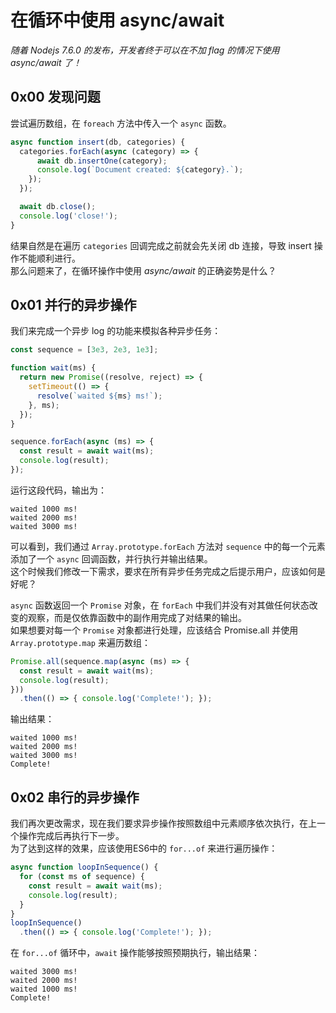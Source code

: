 # 在循环中使用 async/await

*随着 Nodejs 7.6.0 的发布，开发者终于可以在不加 flag 的情况下使用 async/await 了！*

## 0x00 发现问题

尝试遍历数组，在 `foreach` 方法中传入一个 `async` 函数。

``` javascript
async function insert(db, categories) {
  categories.forEach(async (category) => {
      await db.insertOne(category);
      console.log(`Document created: ${category}.`);
    });
  });

  await db.close();
  console.log('close!');
}
```

结果自然是在遍历 `categories` 回调完成之前就会先关闭 db 连接，导致 insert 操作不能顺利进行。  
那么问题来了，在循环操作中使用 *async/await* 的正确姿势是什么？

## 0x01 并行的异步操作

我们来完成一个异步 log 的功能来模拟各种异步任务：

``` javascript
const sequence = [3e3, 2e3, 1e3];

function wait(ms) {
  return new Promise((resolve, reject) => {
    setTimeout(() => {
      resolve(`waited ${ms} ms!`);
    }, ms);
  });
}

sequence.forEach(async (ms) => {
  const result = await wait(ms);
  console.log(result);
});

```
运行这段代码，输出为：
``` nohighlight
waited 1000 ms!
waited 2000 ms!
waited 3000 ms!
```
可以看到，我们通过 `Array.prototype.forEach` 方法对 `sequence` 中的每一个元素添加了一个 `async` 回调函数，并行执行并输出结果。  
这个时候我们修改一下需求，要求在所有异步任务完成之后提示用户，应该如何是好呢？


`async` 函数返回一个 `Promise` 对象，在 `forEach` 中我们并没有对其做任何状态改变的观察，而是仅依靠函数中的副作用完成了对结果的输出。  
如果想要对每一个 `Promise` 对象都进行处理，应该结合 Promise.all 并使用 `Array.prototype.map` 来遍历数组：
``` javascript
Promise.all(sequence.map(async (ms) => {
  const result = await wait(ms);
  console.log(result);
}))
  .then(() => { console.log('Complete!'); });
```
输出结果：
``` nohighlight
waited 1000 ms!
waited 2000 ms!
waited 3000 ms!
Complete!
```

## 0x02 串行的异步操作

我们再次更改需求，现在我们要求异步操作按照数组中元素顺序依次执行，在上一个操作完成后再执行下一步。  
为了达到这样的效果，应该使用ES6中的 `for...of` 来进行遍历操作：
``` javascript
async function loopInSequence() {
  for (const ms of sequence) {
    const result = await wait(ms);
    console.log(result);
  }
}
loopInSequence()
  .then(() => { console.log('Complete!'); });
```
在 `for...of` 循环中，`await` 操作能够按照预期执行，输出结果：
``` nohighlight
waited 3000 ms!
waited 2000 ms!
waited 1000 ms!
Complete!
```

